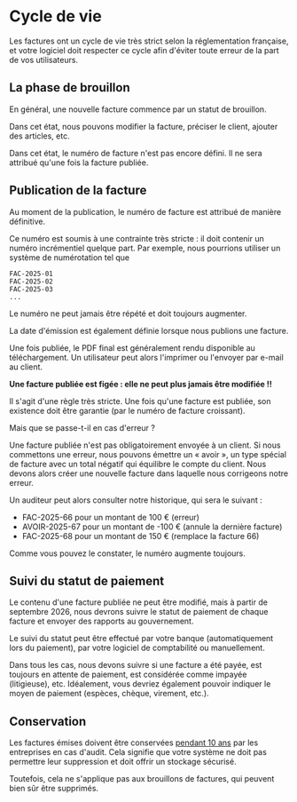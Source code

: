 # Cycle de vie

Les factures ont un cycle de vie très strict selon la réglementation française, et votre logiciel doit respecter ce cycle afin d'éviter toute erreur de la part de vos utilisateurs.



## La phase de brouillon

En général, une nouvelle facture commence par un statut de brouillon.

Dans cet état, nous pouvons modifier la facture, préciser le client, ajouter des articles, etc.

Dans cet état, le numéro de facture n'est pas encore défini. Il ne sera attribué qu'une fois la facture publiée.

## Publication de la facture

Au moment de la publication, le numéro de facture est attribué de manière définitive.

Ce numéro est soumis à une contrainte très stricte : il doit contenir un numéro incrémentiel quelque part. Par exemple, nous pourrions utiliser un système de numérotation tel que 

```
FAC-2025-01
FAC-2025-02
FAC-2025-03
...
```

Le numéro ne peut jamais être répété et doit toujours augmenter.

La date d'émission est également définie lorsque nous publions une facture.

Une fois publiée, le PDF final est généralement rendu disponible au téléchargement. Un utilisateur peut alors l'imprimer ou l'envoyer par e-mail au client.

**Une facture publiée est figée : elle ne peut plus jamais être modifiée !!**

Il s'agit d'une règle très stricte. Une fois qu'une facture est publiée, son existence doit être garantie (par le numéro de facture croissant).

Mais que se passe-t-il en cas d'erreur ?

Une facture publiée n'est pas obligatoirement envoyée à un client. Si nous commettons une erreur, nous pouvons émettre un « avoir », un type spécial de facture avec un total négatif qui équilibre le compte du client. Nous devons alors créer une nouvelle facture dans laquelle nous corrigeons notre erreur.

Un auditeur peut alors consulter notre historique, qui sera le suivant :

- FAC-2025-66 pour un montant de 100 € (erreur)
- AVOIR-2025-67 pour un montant de -100 € (annule la dernière facture)
- FAC-2025-68 pour un montant de 150 € (remplace la facture 66)

Comme vous pouvez le constater, le numéro augmente toujours.


## Suivi du statut de paiement

Le contenu d'une facture publiée ne peut être modifié, mais à partir de septembre 2026, nous devrons suivre le statut de paiement de chaque facture et envoyer des rapports au gouvernement.

Le suivi du statut peut être effectué par votre banque (automatiquement lors du paiement), par votre logiciel de comptabilité ou manuellement.

Dans tous les cas, nous devons suivre si une facture a été payée, est toujours en attente de paiement, est considérée comme impayée (litigieuse), etc. Idéalement, vous devriez également pouvoir indiquer le moyen de paiement (espèces, chèque, virement, etc.).

## Conservation

Les factures émises doivent être conservées [pendant 10 ans](https://yousign.com/fr-fr/blog/delais-conservation-facture) par les entreprises en cas d'audit. Cela signifie que votre système ne doit pas permettre leur suppression et doit offrir un stockage sécurisé.

Toutefois, cela ne s'applique pas aux brouillons de factures, qui peuvent bien sûr être supprimés.